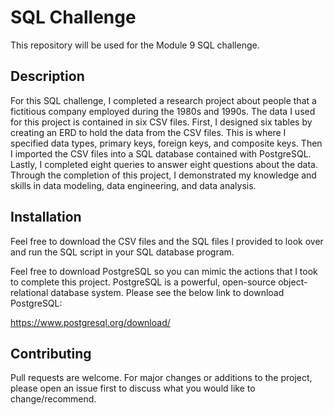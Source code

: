 # SQL Challenge
This repository will be used for the Module 9 SQL challenge.

## Description

For this SQL challenge, I completed a research project about people that a fictitious company employed during the 1980s and 1990s. The data I used for this project is contained in six CSV files. First, I designed six tables by creating an ERD to hold the data from the CSV files. This is where I specified data types, primary keys, foreign keys, and composite keys. Then I imported the CSV files into a SQL database contained with PostgreSQL. Lastly, I completed eight queries to answer eight questions about the data. Through the completion of this project, I demonstrated my knowledge and skills in data modeling, data engineering, and data analysis.

## Installation

Feel free to download the CSV files and the SQL files I provided to look over and run the SQL script in your SQL database program.

Feel free to download PostgreSQL so you can mimic the actions that I took to complete this project. PostgreSQL is a powerful, open-source object-relational database system. Please see the below link to download PostgreSQL:

https://www.postgresql.org/download/

## Contributing

Pull requests are welcome. For major changes or additions to the project, please open an issue first
to discuss what you would like to change/recommend.
